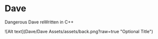 # Dave
Dangerous Dave reWritten in C++

![Alt text](Dave/Dave Assets/assets/back.png?raw=true "Optional Title")
